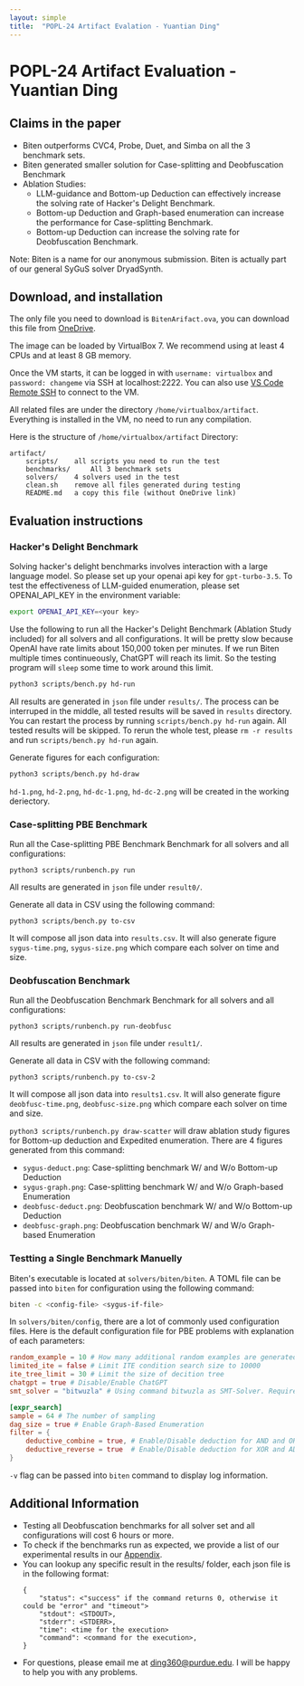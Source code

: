 ```yaml
---
layout: simple
title:  "POPL-24 Artifact Evalation - Yuantian Ding"
---
```


# POPL-24 Artifact Evaluation - Yuantian Ding

## Claims in the paper

* Biten outperforms CVC4, Probe, Duet, and Simba on all the 3 benchmark sets.
* Biten generated smaller solution for Case-splitting and Deobfuscation Benchmark
* Ablation Studies:
    * LLM-guidance and Bottom-up Deduction can effectively increase the solving rate of Hacker's Delight Benchmark.
    * Bottom-up Deduction and Graph-based enumeration can increase the performance for Case-splitting Benchmark.
    * Bottom-up Deduction can increase the solving rate for Deobfuscation Benchmark.

Note: Biten is a name for our anonymous submission. Biten is actually part of our general SyGuS solver DryadSynth.

## Download, and installation

The only file you need to download is `BitenArifact.ova`, you can download this file from [OneDrive](https://purdue0-my.sharepoint.com/:u:/g/personal/ding360_purdue_edu/EeAL4PYsLThDkEdLB_iLOLsBS0_6oVxFqA659VS0RPz89g?e=eTOsw1).

The image can be loaded by VirtualBox 7. We recommend using at least 4 CPUs and at least 8 GB memory. 

Once the VM starts, it can be logged in with `username: virtualbox` and `password: changeme` via SSH at localhost:2222. You can also use [VS Code Remote SSH](https://code.visualstudio.com/docs/remote/ssh) to connect to the VM.

All related files are under the directory `/home/virtualbox/artifact`. Everything is installed in the VM, no need to run any compilation.

Here is the structure of `/home/virtualbox/artifact` Directory:

```
artifact/
    scripts/    all scripts you need to run the test
    benchmarks/     All 3 benchmark sets
    solvers/    4 solvers used in the test
    clean.sh    remove all files generated during testing 
    README.md   a copy this file (without OneDrive link)
```

## Evaluation instructions

### Hacker's Delight Benchmark

Solving hacker's delight benchmarks involves interaction with a large language model. So please set up your openai api key for `gpt-turbo-3.5`. To test the effectiveness of LLM-guided enumeration, please set OPENAI_API_KEY in the environment variable:

```bash
export OPENAI_API_KEY=<your key>
```

Use the following to run all the Hacker's Delight Benchmark (Ablation Study included) for all solvers and all configurations. It will be pretty slow because OpenAI have rate limits about 150,000 token per minutes. If we run Biten multiple times continueously, ChatGPT will reach its limit. So the testing program will `sleep` some time to work around this limit.

```bash
python3 scripts/bench.py hd-run
```

All results are generated in `json` file under `results/`. The process can be interruped in the middle, all tested results will be saved in `results` directory. You can restart the process by running `scripts/bench.py hd-run` again. All tested results will be skipped. To rerun the whole test, please `rm -r results` and run `scripts/bench.py hd-run` again.

Generate figures for each configuration:

```bash
python3 scripts/bench.py hd-draw
```

`hd-1.png`, `hd-2.png`, `hd-dc-1.png`, `hd-dc-2.png` will be created in the working deriectory.

### Case-splitting PBE Benchmark


Run all the Case-splitting PBE Benchmark Benchmark for all solvers and all configurations:

```
python3 scripts/runbench.py run
```

All results are generated in `json` file under `result0/`. 

Generate all data in CSV using the following command:

```
python3 scripts/bench.py to-csv
```

It will compose all json data into `results.csv`. It will also generate figure `sygus-time.png`, `sygus-size.png` which compare each solver on time and size.

### Deobfuscation Benchmark

Run all the Deobfuscation Benchmark Benchmark for all solvers and all configurations:

```
python3 scripts/runbench.py run-deobfusc
```

All results are generated in `json` file under `result1/`. 

Generate all data in CSV with the following command:

```
python3 scripts/runbench.py to-csv-2
```

It will compose all json data into `results1.csv`. It will also generate figure `deobfusc-time.png`, `deobfusc-size.png` which compare each solver on time and size.


`python3 scripts/runbench.py draw-scatter` will draw ablation study figures for Bottom-up deduction and Expedited enumeration. There are 4 figures generated from this command:

* `sygus-deduct.png`: Case-splitting benchmark W/ and W/o Bottom-up Deduction
* `sygus-graph.png`: Case-splitting benchmark W/ and W/o Graph-based Enumeration
* `deobfusc-deduct.png`: Deobfuscation benchmark W/ and W/o Bottom-up Deduction
* `deobfusc-graph.png`: Deobfuscation benchmark W/ and W/o Graph-based Enumeration

### Testting a Single Benchmark Manuelly

Biten's executable is located at `solvers/biten/biten`. A TOML file can be passed into `biten` for configuration using the following command:

```bash
biten -c <config-file> <sygus-if-file>
```

In `solvers/biten/config`, there are a lot of commonly used configuration files. Here is the default configuration file for PBE problems with explanation of each parameters:

```toml
random_example = 10 # How many additional random examples are generated from reference implementation 
limited_ite = false # Limit ITE condition search size to 10000 
ite_tree_limit = 30 # Limit the size of decition tree
chatgpt = true # Disable/Enable ChatGPT
smt_solver = "bitwuzla" # Using command bitwuzla as SMT-Solver. Require `bitwuzla` command installed

[expr_search]
sample = 64 # The number of sampling
dag_size = true # Enable Graph-Based Enumeration
filter = {
    deductive_combine = true, # Enable/Disable deduction for AND and OR
    deductive_reverse = true  # Enable/Disable deduction for XOR and ADD
} 
```

`-v` flag can be passed into `biten` command to display log information.


## Additional Information

* Testing all Deobfuscation benchmarks for all solver set and all configurations will cost 6 hours or more.
* To check if the benchmarks run as expected, we provide a list of our experimental results in our [Appendix](https://dnailz.github.io/assets/appendix.pdf).
* You can lookup any specific result in the results/ folder, each json file is in the following format:
    ```
    {
        "status": <"success" if the command returns 0, otherwise it could be "error" and "timeout">
        "stdout": <STDOUT>,
        "stderr": <STDERR>,
        "time": <time for the execution>
        "command": <command for the execution>,
    }
    ```
* For questions, please email me at ding360@purdue.edu. I will be happy to help you with any problems.
